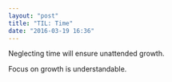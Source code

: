 ```yaml
---
layout: "post"
title: "TIL: Time"
date: "2016-03-19 16:36"
---
```


Neglecting time will ensure unattended growth.

Focus on growth is understandable.
